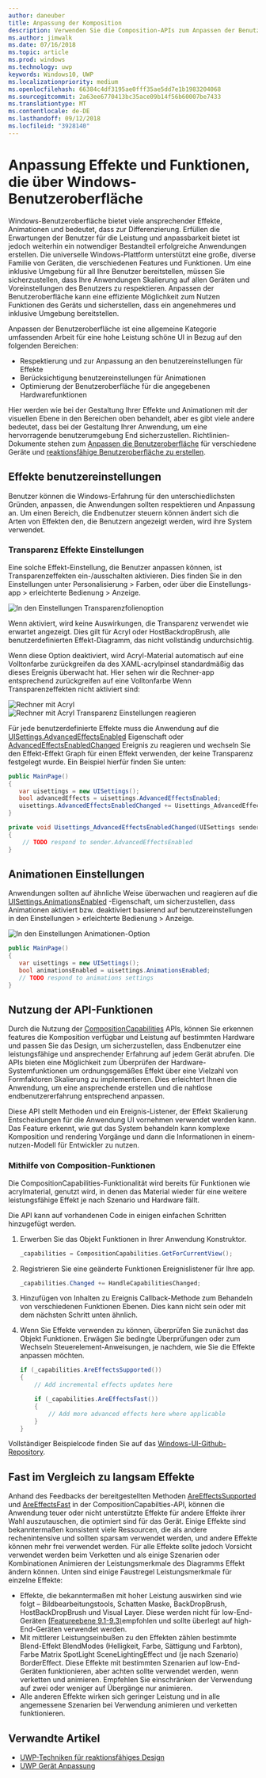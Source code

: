 ```yaml
---
author: daneuber
title: Anpassung der Komposition
description: Verwenden Sie die Composition-APIs zum Anpassen der Benutzeroberfläche, Leistung optimieren und benutzereinstellungen und Geräteeigenschaften anzupassen.
ms.author: jimwalk
ms.date: 07/16/2018
ms.topic: article
ms.prod: windows
ms.technology: uwp
keywords: Windows10, UWP
ms.localizationpriority: medium
ms.openlocfilehash: 66384c4df3195ae0fff35ae5dd7e1b1983204068
ms.sourcegitcommit: 2a63ee6770413bc35ace09b14f56b60007be7433
ms.translationtype: MT
ms.contentlocale: de-DE
ms.lasthandoff: 09/12/2018
ms.locfileid: "3928140"
---
```

# <a name="tailoring-effects--experiences-using-windows-ui"></a>Anpassung Effekte und Funktionen, die über Windows-Benutzeroberfläche

Windows-Benutzeroberfläche bietet viele ansprechender Effekte, Animationen und bedeutet, dass zur Differenzierung. Erfüllen die Erwartungen der Benutzer für die Leistung und anpassbarkeit bietet ist jedoch weiterhin ein notwendiger Bestandteil erfolgreiche Anwendungen erstellen. Die universelle Windows-Plattform unterstützt eine große, diverse Familie von Geräten, die verschiedenen Features und Funktionen. Um eine inklusive Umgebung für all Ihre Benutzer bereitstellen, müssen Sie sicherzustellen, dass Ihre Anwendungen Skalierung auf allen Geräten und Voreinstellungen des Benutzers zu respektieren. Anpassen der Benutzeroberfläche kann eine effiziente Möglichkeit zum Nutzen Funktionen des Geräts und sicherstellen, dass ein angenehmeres und inklusive Umgebung bereitstellen.

Anpassen der Benutzeroberfläche ist eine allgemeine Kategorie umfassenden Arbeit für eine hohe Leistung schöne UI in Bezug auf den folgenden Bereichen:

- Respektierung und zur Anpassung an den benutzereinstellungen für Effekte
- Berücksichtigung benutzereinstellungen für Animationen
- Optimierung der Benutzeroberfläche für die angegebenen Hardwarefunktionen

Hier werden wie bei der Gestaltung Ihrer Effekte und Animationen mit der visuellen Ebene in den Bereichen oben behandelt, aber es gibt viele andere bedeutet, dass bei der Gestaltung Ihrer Anwendung, um eine hervorragende benutzerumgebung End sicherzustellen. Richtlinien-Dokumente stehen zum [Anpassen die Benutzeroberfläche](/design/layout/screen-sizes-and-breakpoints-for-responsive-design.md) für verschiedene Geräte und [reaktionsfähige Benutzeroberfläche zu erstellen](/design/layout/responsive-design.md).

## <a name="user-effects-settings"></a>Effekte benutzereinstellungen

Benutzer können die Windows-Erfahrung für den unterschiedlichsten Gründen, anpassen, die Anwendungen sollten respektieren und Anpassung an. Um einen Bereich, die Endbenutzer steuern können ändert sich die Arten von Effekten den, die Benutzern angezeigt werden, wird ihre System verwendet.

### <a name="transparency-effects-settings"></a>Transparenz Effekte Einstellungen

Eine solche Effekt-Einstellung, die Benutzer anpassen können, ist Transparenzeffekten ein-/ausschalten aktivieren. Dies finden Sie in den Einstellungen unter Personalisierung > Farben, oder über die Einstellungs-app > erleichterte Bedienung > Anzeige.

![In den Einstellungen Transparenzfolienoption](images/tailoring-transparency-setting.png)

Wenn aktiviert, wird keine Auswirkungen, die Transparenz verwendet wie erwartet angezeigt. Dies gilt für Acryl oder HostBackdropBrush, alle benutzerdefinierten Effekt-Diagramm, das nicht vollständig undurchsichtig.

Wenn diese Option deaktiviert, wird Acryl-Material automatisch auf eine Volltonfarbe zurückgreifen da des XAML-acrylpinsel standardmäßig das dieses Ereignis überwacht hat. Hier sehen wir die Rechner-app entsprechend zurückgreifen auf eine Volltonfarbe Wenn Transparenzeffekten nicht aktiviert sind:

![Rechner mit Acryl](images/tailoring-acrylic.png)
![Rechner mit Acryl Transparenz Einstellungen reagieren](images/tailoring-acrylic-fallback.png)

Für jede benutzerdefinierte Effekte muss die Anwendung auf die [UISettings.AdvancedEffectsEnabled](https://docs.microsoft.com/uwp/api/windows.ui.viewmanagement.uisettings.advancedeffectsenabledchanged) Eigenschaft oder [AdvancedEffectsEnabledChanged](https://docs.microsoft.com/uwp/api/windows.ui.viewmanagement.uisettings.advancedeffectsenabledchanged) Ereignis zu reagieren und wechseln Sie den Effekt-Effekt Graph für einen Effekt verwenden, der keine Transparenz festgelegt wurde. Ein Beispiel hierfür finden Sie unten:

```cs
public MainPage()
{
   var uisettings = new UISettings();
   bool advancedEffects = uisettings.AdvancedEffectsEnabled;
   uisettings.AdvancedEffectsEnabledChanged += Uisettings_AdvancedEffectsEnabledChanged;
}

private void Uisettings_AdvancedEffectsEnabledChanged(UISettings sender, object args)
{
    // TODO respond to sender.AdvancedEffectsEnabled
}
```

## <a name="animations-settings"></a>Animationen Einstellungen

Anwendungen sollten auf ähnliche Weise überwachen und reagieren auf die [UISettings.AnimationsEnabled](https://docs.microsoft.com/uwp/api/windows.ui.viewmanagement.uisettings.animationsenabled) -Eigenschaft, um sicherzustellen, dass Animationen aktiviert bzw. deaktiviert basierend auf benutzereinstellungen in den Einstellungen > erleichterte Bedienung > Anzeige.

![In den Einstellungen Animationen-Option](images/tailoring-animations-setting.png)

```cs
public MainPage()
{
   var uisettings = new UISettings();
   bool animationsEnabled = uisettings.AnimationsEnabled;
   // TODO respond to animations settings
}

```

## <a name="leveraging-the-capabilities-api"></a>Nutzung der API-Funktionen

Durch die Nutzung der [CompositionCapabilities](/uwp/api/windows.ui.composition.compositioncapabilities) APIs, können Sie erkennen features die Komposition verfügbar und Leistung auf bestimmten Hardware und passen Sie das Design, um sicherzustellen, dass Endbenutzer eine leistungsfähige und ansprechender Erfahrung auf jedem Gerät abrufen. Die APIs bieten eine Möglichkeit zum Überprüfen der Hardware-Systemfunktionen um ordnungsgemäßes Effekt über eine Vielzahl von Formfaktoren Skalierung zu implementieren. Dies erleichtert Ihnen die Anwendung, um eine ansprechende erstellen und die nahtlose endbenutzererfahrung entsprechend anpassen.

Diese API stellt Methoden und ein Ereignis-Listener, der Effekt Skalierung Entscheidungen für die Anwendung UI vornehmen verwendet werden kann. Das Feature erkennt, wie gut das System behandeln kann komplexe Komposition und rendering Vorgänge und dann die Informationen in einem-nutzen-Modell für Entwickler zu nutzen.

### <a name="using-composition-capabilities"></a>Mithilfe von Composition-Funktionen

Die CompositionCapabilities-Funktionalität wird bereits für Funktionen wie acrylmaterial, genutzt wird, in denen das Material wieder für eine weitere leistungsfähige Effekt je nach Szenario und Hardware fällt.

Die API kann auf vorhandenen Code in einigen einfachen Schritten hinzugefügt werden.

1. Erwerben Sie das Objekt Funktionen in Ihrer Anwendung Konstruktor.

    ```cs
    _capabilities = CompositionCapabilities.GetForCurrentView();
    ```

1. Registrieren Sie eine geänderte Funktionen Ereignislistener für Ihre app.

    ```cs
    _capabilities.Changed += HandleCapabilitiesChanged;
    ```

1. Hinzufügen von Inhalten zu Ereignis Callback-Methode zum Behandeln von verschiedenen Funktionen Ebenen. Dies kann nicht sein oder mit dem nächsten Schritt unten ähnlich.
1. Wenn Sie Effekte verwenden zu können, überprüfen Sie zunächst das Objekt Funktionen. Erwägen Sie bedingte Überprüfungen oder zum Wechseln Steuerelement-Anweisungen, je nachdem, wie Sie die Effekte anpassen möchten.

    ```cs
    if (_capabilities.AreEffectsSupported())
    {
        // Add incremental effects updates here

        if (_capabilities.AreEffectsFast())
        {
            // Add more advanced effects here where applicable
        }
    }
    ```

Vollständiger Beispielcode finden Sie auf das [Windows-UI-Github-Repository](https://github.com/Microsoft/WindowsUIDevLabs/tree/master/SampleGallery/Samples/SDK%2015063/CompCapabilities).

## <a name="fast-vs-slow-effects"></a>Fast im Vergleich zu langsam Effekte

Anhand des Feedbacks der bereitgestellten Methoden [AreEffectsSupported](/uwp/api/windows.ui.composition.compositioncapabilities.areeffectssupported) und [AreEffectsFast](/uwp/api/windows.ui.composition.compositioncapabilities.areeffectsfast) in der CompositionCapabilties-API, können die Anwendung teuer oder nicht unterstützte Effekte für andere Effekte ihrer Wahl auszutauschen, die optimiert sind für das Gerät. Einige Effekte sind bekanntermaßen konsistent viele Ressourcen, die als andere rechenintensive und sollten sparsam verwendet werden, und andere Effekte können mehr frei verwendet werden. Für alle Effekte sollte jedoch Vorsicht verwendet werden beim Verketten und als einige Szenarien oder Kombinationen Animieren der Leistungsmerkmale des Diagramms Effekt ändern können. Unten sind einige Faustregel Leistungsmerkmale für einzelne Effekte:

- Effekte, die bekanntermaßen mit hoher Leistung auswirken sind wie folgt – Bildbearbeitungstools, Schatten Maske, BackDropBrush, HostBackDropBrush und Visual Layer. Diese werden nicht für low-End-Geräten [(Featureebene 9.1-9.3)](https://msdn.microsoft.com/library/windows/desktop/ff476876(v=vs.85).aspx)empfohlen und sollte überlegt auf high-End-Geräten verwendet werden.
- Mit mittlerer Leistungseinbußen zu den Effekten zählen bestimmte Blend-Effekt BlendModes (Helligkeit, Farbe, Sättigung und Farbton), Farbe Matrix SpotLight SceneLightingEffect und (je nach Szenario) BorderEffect. Diese Effekte mit bestimmten Szenarien auf low-End-Geräten funktionieren, aber achten sollte verwendet werden, wenn verketten und animieren. Empfehlen Sie einschränken der Verwendung auf zwei oder weniger auf Übergänge nur animieren.
- Alle anderen Effekte wirken sich geringer Leistung und in alle angemessene Szenarien bei Verwendung animieren und verketten funktionieren.

## <a name="related-articles"></a>Verwandte Artikel

- [UWP-Techniken für reaktionsfähiges Design](https://docs.microsoft.com/windows/uwp/design/layout/responsive-design)
- [UWP Gerät Anpassung](https://docs.microsoft.com/windows/uwp/design/layout/screen-sizes-and-breakpoints-for-responsive-design)
